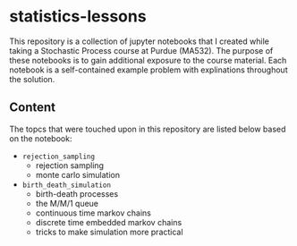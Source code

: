 # statistics-lessons

This repository is a collection of jupyter notebooks that I created while taking
a Stochastic Process course at Purdue (MA532). The purpose of these notebooks is
to gain additional exposure to the course material. Each notebook is a self-contained
example problem with explinations throughout the solution.

## Content

The topcs that were touched upon in this repository are listed below based on the
notebook:

* `rejection_sampling`
  * rejection sampling
  * monte carlo simulation
* `birth_death_simulation`
  * birth-death processes
  * the M/M/1 queue
  * continuous time markov chains
  * discrete time embedded markov chains
  * tricks to make simulation more practical

